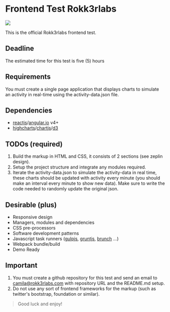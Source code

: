 # Frontend Test Rokk3rlabs

![](https://raw.githubusercontent.com/rokk3rlabs/frontend-test/master/logo.png)

This is the official Rokk3rlabs frontend test.

## Deadline

The estimated time for this test is five (5) hours

## Requirements

You must create a single page application that displays charts to simulate an activity in real-time using the activity-data.json file.


## Dependencies

* [reactjs]/[angular.io] v4+
* [highcharts]/[chartjs]/[d3]

## TODOs (required)

1. Build the markup in HTML and CSS, it consists of 2 sections (see zeplin design).
2. Setup the project structure and integrate any modules required.
3. Iterate the activity-data.json to simulate the activity-data in real time, these charts should be updated with activity every minute (you should make an interval every minute to show new data). Make sure to write the code needed to randomly update the original json.


## Desirable (plus)

* Responsive design
* Managers, modules and dependencies
* CSS pre-processors
* Software development patterns
* Javascript task runners ([gulpjs], [gruntjs], [brunch] ...)
* Webpack bundle/build
* Demo Ready


## Important

1. You must create a github repository for this test and send an email to camila@rokk3rlabs.com with repository URL and the README.md setup.
2. Do not use any sort of frontend frameworks for the markup (such as twitter's bootstrap, foundation or similar).


> Good luck and enjoy!

[angular.io]: <https://angular.io/>
[reactjs]: <https://reactjs.org/>
[highcharts]: <http://www.highcharts.com/>
[chartjs]: <http://www.chartjs.org/>
[d3]: <https://d3js.org/>
[gulpjs]: <http://gulpjs.com/>
[gruntjs]: <http://gruntjs.com/>
[brunch]: <http://brunch.io/>
